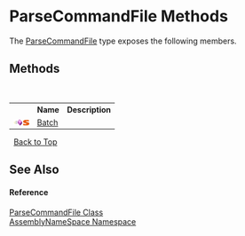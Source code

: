 # ParseCommandFile Methods
 

The <a href="64c5f097-8d69-49e7-53c7-e61f28c51101">ParseCommandFile</a> type exposes the following members.


## Methods
&nbsp;<table><tr><th></th><th>Name</th><th>Description</th></tr><tr><td>![Public method](media/pubmethod.gif "Public method")![Static member](media/static.gif "Static member")</td><td><a href="ea003423-0d7a-84f9-5d12-55046b4ea936">Batch</a></td><td /></tr></table>&nbsp;
<a href="#parsecommandfile-methods">Back to Top</a>

## See Also


#### Reference
<a href="64c5f097-8d69-49e7-53c7-e61f28c51101">ParseCommandFile Class</a><br /><a href="6bcc80ef-5cfd-db5f-1eb2-7297d1c16397">AssemblyNameSpace Namespace</a><br />